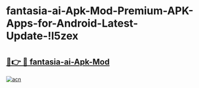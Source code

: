 # fantasia-ai-Apk-Mod-Premium-APK-Apps-for-Android-Latest-Update-!l5zex

# <h2><a href="https://aryf8d.esa.edu.pl?title=fantasia-ai-Apk-Mod&ref=l5zex">🔗👉 🔴 fantasia-ai-Apk-Mod</a></h2>

[![acn](https://github.com/user-attachments/assets/0f9c940e-d8b0-45ae-aac7-cd30a18b3e1c)](https://aryf8d.esa.edu.pl?title=fantasia-ai-Apk-Mod&ref=l5zex)

